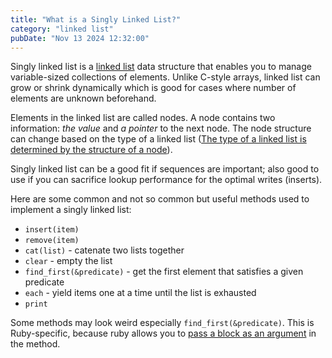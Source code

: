 ```yaml
---
title: "What is a Singly Linked List?"
category: "linked list"
pubDate: "Nov 13 2024 12:32:00"
---
```


Singly linked list is a [linked list](/note/what-is-a-linked-list) data structure that enables you to manage variable-sized collections of elements. Unlike C-style arrays, linked list can grow or shrink dynamically which is good for cases where number of elements are unknown beforehand.

Elements in the linked list are called nodes. A node contains two information: _the value_ and _a pointer_ to the next node. The node structure can change based on the type of a linked list ([The type of a linked list is determined by the structure of a node](/note/the-type-of-a-linked-list-is-determined-by-the-structure-of-a-node)).

Singly linked list can be a good fit if sequences are important; also good to use if you can sacrifice lookup performance for the optimal writes (inserts).

Here are some common and not so common but useful methods used to implement a singly linked list:
- `insert(item)`
- `remove(item)`
- `cat(list)` - catenate two lists together
- `clear` - empty the list
- `find_first(&predicate)` - get the first element that satisfies a given predicate
- `each` - yield items one at a time until the list is exhausted
- `print`

Some methods may look weird especially `find_first(&predicate)`. This is Ruby-specific, because ruby allows you to [pass a block as an argument](/note/passing-a-block-as-an-argument) in the method.